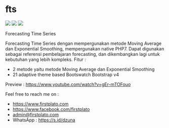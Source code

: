 # fts

<img src="https://img.shields.io/github/license/ipang-dwi/xdesktop.svg" /> <img src="https://img.shields.io/badge/lab-firstplato.com-red.svg" /> <img src="https://img.shields.io/badge/need-donation-brightgreen.svg" />

Forecasting Time Series

Forecasting Time Series dengan mempergunakan metode Moving Average dan Exponential Smoothing, mempergunakan native PHP7. Dapat digunakan sebagai referensi pembelajaran forecasting, dan dikembangkan lagi untuk kebutuhan yang lebih kompleks. Fitur :
- 2 metode yaitu metode Moving Average dan Exponential Smoothing
- 21 adaptive theme based Bootswatch Bootstrap v4

Preview : 
https://www.youtube.com/watch?v=gEr-mTOFouo

Feel free to reach me on :
- https://www.firstplato.com
- https://www.facebook.com/firstplato
- admin@firstplato.com
- WhatsApp : https://s.id/dzuna
